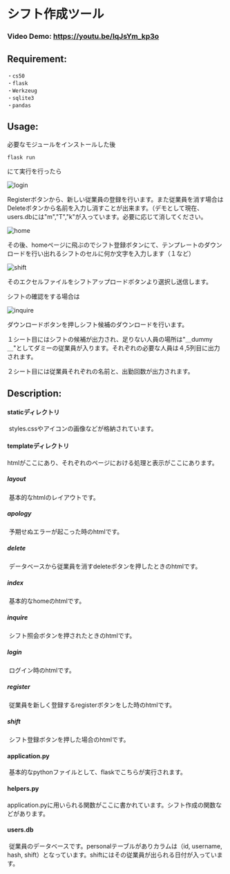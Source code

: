# シフト作成ツール

### Video Demo: <https://youtu.be/IqJsYm_kp3o>

## Requirement:

```
・cs50
・flask
・Werkzeug
・sqlite3
・pandas
```



## Usage:

必要なモジュールをインストールした後

```
flask run
```

にて実行を行ったら

![login](C:\Users\81808\OneDrive\デスクトップ\python\make_shift\images\login.png)

Registerボタンから、新しい従業員の登録を行います。また従業員を消す場合はDeleteボタンから名前を入力し消すことが出来ます。（デモとして現在、users.dbには"m","T","k"が入っています。必要に応じて消してください。

![home](C:\Users\81808\OneDrive\デスクトップ\python\make_shift\images\home.png)

その後、homeページに飛ぶのでシフト登録ボタンにて、テンプレートのダウンロードを行い出れるシフトのセルに何か文字を入力します（１など）

![shift](C:\Users\81808\OneDrive\デスクトップ\python\make_shift\images\shift.png)

そのエクセルファイルをシフトアップロードボタンより選択し送信します。

シフトの確認をする場合は

![inquire](C:\Users\81808\OneDrive\デスクトップ\python\make_shift\images\inquire.png)

ダウンロードボタンを押しシフト候補のダウンロードを行います。

１シート目にはシフトの候補が出力され、足りない人員の場所は"＿dummy＿"としてダミーの従業員が入ります。それぞれの必要な人員は４,5列目に出力されます。

２シート目には従業員それぞれの名前と、出勤回数が出力されます。



## Description:

#### 	staticディレクトリ

​		styles.cssやアイコンの画像などが格納されています。

#### 	templateディレクトリ

​		htmlがここにあり、それぞれのページにおける処理と表示がここにあります。

##### 		layout

​			基本的なhtmlのレイアウトです。

##### 		apology

​			予期せぬエラーが起こった時のhtmlです。

##### 		delete

​			データベースから従業員を消すdeleteボタンを押したときのhtmlです。

##### 		index

​			基本的なhomeのhtmlです。

##### 		inquire

​			シフト照会ボタンを押されたときのhtmlです。

##### 		login

​			ログイン時のhtmlです。

##### 		register

​			従業員を新しく登録するregisterボタンをした時のhtmlです。

##### 		shift

​			シフト登録ボタンを押した場合のhtmlです。

#### 	application.py

​			基本的なpythonファイルとして、flaskでこちらが実行されます。

#### 	helpers.py

​			application.pyに用いられる関数がここに書かれています。シフト作成の関数などがあります。

#### 	users.db

​			従業員のデータベースです。personalテーブルがありカラムは（id, username, hash, shift）となっています。shiftにはその従業員が出られる日付が入っています。














































